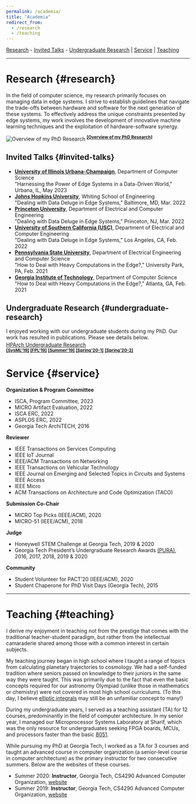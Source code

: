 ```yaml
---
permalink: /academia/
title: "Academia"
redirect_from:
  - /research
  - /teaching
---
```

[Research](#research) - [Invited Talks](#invited-talks) - [Undergraduate Research](#undergraduate-research)
| [Service](#service)
| [Teaching](#teaching)

<hr>

# Research {#research}

In the field of computer science, my research primarily focuses on managing data in edge systems. I strive to establish guidelines that navigate the trade-offs between hardware and software for the next generation of these systems. To effectively address the unique constraints presented by edge systems, my work involves the development of innovative machine learning techniques and the exploitation of hardware-software synergy.

![Overview of my PhD Research](https://ramyadhadidi.github.io/files/overview-website.jpg)
<sup>
[__[Overview of my PhD Research]__](https://ramyadhadidi.github.io/files/overview-website.pdf)
<sup>

<!-- --------------------------------------- -->
<!-- --------------------------------------- -->
<!-- --------------------------------------- -->

## Invited Talks {#invited-talks}
  * [__University of Illinois Urbana-Champaign__](https://cs.illinois.edu/), Department of Computer Science  
    "Harnessing the Power of Edge Systems in a Data-Driven World," Urbana, IL, May 2023
  * [__Johns Hopkins University__](https://engineering.jhu.edu/ece/), Whiting School of Engineering  
    "Dealing with Data Deluge in Edge Systems," Baltimore, MD, Mar. 2022
  * [__Princeton University__](https://ece.princeton.edu/), Department of Electrical and Computer Engineering  
    "Dealing with Data Deluge in Edge Systems," Princeton, NJ, Mar. 2022
  * [__University of Southern California (USC)__](https://minghsiehece.usc.edu/), Department of Electrical and Computer Engineering  
    "Dealing with Data Deluge in Edge Systems," Los Angeles, CA, Feb. 2022
  * [__Pennsylvania State University__](https://www.eecs.psu.edu/), Department of Electrical Engineering and Computer Science   
    "How to Deal with Heavy Computations in the Edge?," University Park, PA, Feb. 2021
  * [__Georgia Institute of Technology__](https://www.cc.gatech.edu/), Department of Computer Science   
    "How to Deal with Heavy Computations in the Edge?," Atlanta, GA, Feb. 2021

<!-- --------------------------------------- -->
<!-- --------------------------------------- -->
<!-- --------------------------------------- -->
## Undergraduate Research {#undergraduate-research}

I enjoyed working with our undergraduate students during my PhD. Our work has resulted in publications. Please see details below.  
  [HPArch Undergraduate Research](http://hparch.gatech.edu/undergraduate_research/)
  <sup>  
  [__[SysML'19]__](https://hparch.gatech.edu/sysml)
  [__[FPL'19]__](https://hparch.gatech.edu/fpl19/)
  [__[Summer'19]__](https://photos.google.com/share/AF1QipPNdPhg9Qt0h07SJiktzPoYjvCSOcMX14fIt4m8AwveYUKsK2nHhYzdHQCWOf_WcA?key=M3JVWHJmUEVuajE2UWFqa0pVVDl1UDlsYlhiZ2ln)
  [__[Spring'20-1]__](https://www.youtube.com/watch?v=-_pJuwXOrnw)
  [__[Spring'20-2]__](https://www.youtube.com/watch?v=sBywdcMniW4&t=1s)
  <sup>  

<!-- --------------------------------------- -->
<!-- --------------------------------------- -->
<!-- --------------------------------------- -->
# Service {#service}

__Organization & Program Committee__
  * ISCA, Program Committee, 2023
  * MICRO Artifact Evaluation, 2022
  * ISCA ERC, 2022
  * ASPLOS ERC, 2022
  * Georgia Tech ArchiTECH, 2016

__Reviewer__
  * IEEE Transactions on Services Computing
  * IEEE IoT Journal
  * IEEE/ACM Transactions on Networking
  * IEEE Transactions on Vehicular Technology
  * IEEE Journal on Emerging and Selected Topics in Circuits and Systems IEEE Access
  * IEEE Micro
  * ACM Transactions on Architecture and Code Optimization (TACO)

__Submission Co-Chair__
  * MICRO Top Picks (IEEE/ACM), 2020
  * MICRO-51 (IEEE/ACM), 2018

__Judge__
  * Honeywell STEM Challenge at Georgia Tech, 2019 & 2020
  * Georgia Tech President’s Undergraduate Research Awards [(PURA)](https://undergradresearch.gatech.edu/content/presidents-undergraduate-research-awards), 2016, 2017, 2018, 2019 & 2020

__Community__
  * Student Volunteer for PACT’20 (IEEE/ACM), 2020
  * Student Chaperone for PhD Visit Days (Georgia Tech), 2015

<!-- --------------------------------------- -->
<!-- --------------------------------------- -->
<!-- --------------------------------------- -->

<hr>

# Teaching {#teaching}

I derive my enjoyment in teaching not from the prestige that comes with the traditional teacher-student paradigm, but rather from the intellectual camaraderie shared among those with a common interest in certain subjects.  

My teaching journey began in high school where I taught a range of topics from calculating planetary trajectories to cosmology. We had a self-funded tradition where seniors passed on knowledge to their juniors in the same way they were taught. This was primarily due to the fact that even the basic concepts required for our astronomy Olympiad (unlike those in mathematics or chemistry) were not covered in most high school curriculums. (To this day, I believe [elliptic integrals](https://mathworld.wolfram.com/EllipticIntegral.html) may still be an unfamiliar concept to many!)  

During my undergraduate years, I served as a teaching assistant (TA) for 12 courses, predominantly in the field of computer architecture. In my senior year, I managed our Microprocessor Systems Laboratory at Sharif, which was the only resource for undergraduates seeking FPGA boards, MCUs, and processors faster than the basic [8051](https://en.wikipedia.org/wiki/Intel_8051).  

While pursuing my PhD at Georgia Tech, I worked as a TA for 3 courses and taught an advanced course in computer organization (a senior-level course in computer architecture) as the primary instructor for two consecutive summers. Below are the websites of these courses.  

  * Summer 2020: __Instructor__, Georgia Tech, CS4290 Advanced Computer Organization, [website](http://hparch.gatech.edu/courses/summer20/cs4290/)
  * Summer 2019: __Instructor__, Georgia Tech, CS4290 Advanced Computer Organization, [website](http://hparch.gatech.edu/courses/summer19/cs4290/)